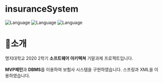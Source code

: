 # insuranceSystem
![Language](https://img.shields.io/badge/Language-java-orange.svg) 
![Language](https://img.shields.io/badge/IDE-eclipse-blue.svg)
![Language](https://img.shields.io/badge/xml-yellow.svg)

# 🚀소개
명지대학교 2020 2학기 **소프트웨어 아키텍쳐** 기말과제 프로젝트입니다. <br></br>
**MVP패턴**과 **DBMS**를 이용하여 보험사 시스템을 구현하였습니다.
스프링과 XML을 이용하였습니다.
